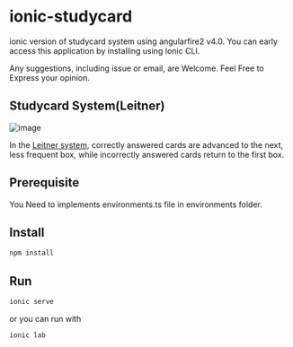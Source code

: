 # ionic-studycard
ionic version of studycard system using angularfire2 v4.0.
You can early access this application by installing using Ionic CLI.

Any suggestions, including issue or email, are Welcome.
Feel Free to Express your opinion.

## Studycard System(Leitner)
![image](https://upload.wikimedia.org/wikipedia/commons/thumb/8/82/Leitner_system_alternative.svg/440px-Leitner_system_alternative.svg.png)

In the [Leitner system](https://en.wikipedia.org/wiki/Leitner_system), correctly answered cards are advanced to the next, less frequent box, while incorrectly answered cards return to the first box.

## Prerequisite
You Need to implements environments.ts file in environments folder.


## Install

```bash
npm install
```

## Run

```bash
ionic serve
```
or you can run with
```bash
ionic lab
```

